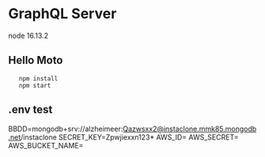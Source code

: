 # GraphQL Server

node 16.13.2

## Hello Moto

```
   npm install
   npm start
```

## .env test

BBDD=mongodb+srv://alzheimeer:Qazwsxx2@instaclone.mmk85.mongodb.net/instaclone
SECRET_KEY=Zpwjiexxn123*
AWS_ID=
AWS_SECRET=
AWS_BUCKET_NAME=
